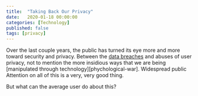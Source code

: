 ```yaml
---
title:  "Taking Back Our Privacy"
date:   2020-01-18 00:00:00
categories: [Technology]
published: false
tags: [privacy]
---
```

Over the last couple years, the public has turned its eye more and more toward security and privacy. Between the [data breaches][data-breaches] and abuses of user privacy, not to mention the more insidious ways that we are being [manipulated through technology][phychological-war]. Widespread public Attention on all of this is a very, very good thing.

But what can the average user do about this?



[data-breaches]:        https://en.wikipedia.org/wiki/List_of_data_breaches
[psychological-war]:    https://medium.com/@richardnfreed/the-tech-industrys-psychological-war-on-kids-c452870464ce
